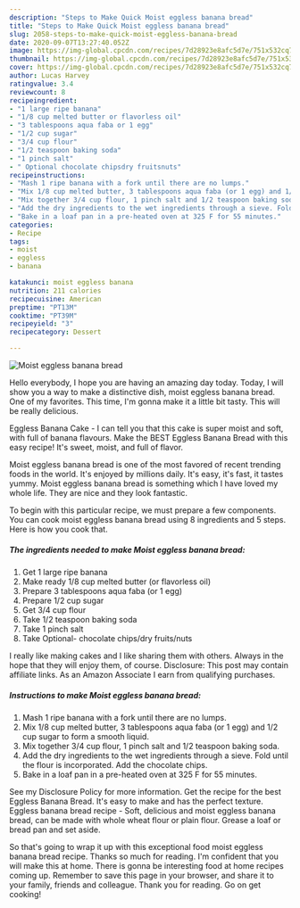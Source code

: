 ```yaml
---
description: "Steps to Make Quick Moist eggless banana bread"
title: "Steps to Make Quick Moist eggless banana bread"
slug: 2058-steps-to-make-quick-moist-eggless-banana-bread
date: 2020-09-07T13:27:40.052Z
image: https://img-global.cpcdn.com/recipes/7d28923e8afc5d7e/751x532cq70/moist-eggless-banana-bread-recipe-main-photo.jpg
thumbnail: https://img-global.cpcdn.com/recipes/7d28923e8afc5d7e/751x532cq70/moist-eggless-banana-bread-recipe-main-photo.jpg
cover: https://img-global.cpcdn.com/recipes/7d28923e8afc5d7e/751x532cq70/moist-eggless-banana-bread-recipe-main-photo.jpg
author: Lucas Harvey
ratingvalue: 3.4
reviewcount: 8
recipeingredient:
- "1 large ripe banana"
- "1/8 cup melted butter or flavorless oil"
- "3 tablespoons aqua faba or 1 egg"
- "1/2 cup sugar"
- "3/4 cup flour"
- "1/2 teaspoon baking soda"
- "1 pinch salt"
- " Optional chocolate chipsdry fruitsnuts"
recipeinstructions:
- "Mash 1 ripe banana with a fork until there are no lumps."
- "Mix 1/8 cup melted butter, 3 tablespoons aqua faba (or 1 egg) and 1/2 cup sugar to form a smooth liquid."
- "Mix together 3/4 cup flour, 1 pinch salt and 1/2 teaspoon baking soda."
- "Add the dry ingredients to the wet ingredients through a sieve. Fold until the flour is incorporated. Add the chocolate chips."
- "Bake in a loaf pan in a pre-heated oven at 325 F for 55 minutes."
categories:
- Recipe
tags:
- moist
- eggless
- banana

katakunci: moist eggless banana 
nutrition: 211 calories
recipecuisine: American
preptime: "PT13M"
cooktime: "PT39M"
recipeyield: "3"
recipecategory: Dessert

---
```



![Moist eggless banana bread](https://img-global.cpcdn.com/recipes/7d28923e8afc5d7e/751x532cq70/moist-eggless-banana-bread-recipe-main-photo.jpg)

Hello everybody, I hope you are having an amazing day today. Today, I will show you a way to make a distinctive dish, moist eggless banana bread. One of my favorites. This time, I'm gonna make it a little bit tasty. This will be really delicious.

Eggless Banana Cake - I can tell you that this cake is super moist and soft, with full of banana flavours. Make the BEST Eggless Banana Bread with this easy recipe! It&#39;s sweet, moist, and full of flavor.

Moist eggless banana bread is one of the most favored of recent trending foods in the world. It's enjoyed by millions daily. It's easy, it's fast, it tastes yummy. Moist eggless banana bread is something which I have loved my whole life. They are nice and they look fantastic.


To begin with this particular recipe, we must prepare a few components. You can cook moist eggless banana bread using 8 ingredients and 5 steps. Here is how you cook that.

<!--inarticleads1-->

##### The ingredients needed to make Moist eggless banana bread:

1. Get 1 large ripe banana
1. Make ready 1/8 cup melted butter (or flavorless oil)
1. Prepare 3 tablespoons aqua faba (or 1 egg)
1. Prepare 1/2 cup sugar
1. Get 3/4 cup flour
1. Take 1/2 teaspoon baking soda
1. Take 1 pinch salt
1. Take  Optional- chocolate chips/dry fruits/nuts


I really like making cakes and I like sharing them with others. Always in the hope that they will enjoy them, of course. Disclosure: This post may contain affiliate links. As an Amazon Associate I earn from qualifying purchases. 

<!--inarticleads2-->

##### Instructions to make Moist eggless banana bread:

1. Mash 1 ripe banana with a fork until there are no lumps.
1. Mix 1/8 cup melted butter, 3 tablespoons aqua faba (or 1 egg) and 1/2 cup sugar to form a smooth liquid.
1. Mix together 3/4 cup flour, 1 pinch salt and 1/2 teaspoon baking soda.
1. Add the dry ingredients to the wet ingredients through a sieve. Fold until the flour is incorporated. Add the chocolate chips.
1. Bake in a loaf pan in a pre-heated oven at 325 F for 55 minutes.


See my Disclosure Policy for more information. Get the recipe for the best Eggless Banana Bread. It&#39;s easy to make and has the perfect texture. Eggless banana bread recipe - Soft, delicious and moist eggless banana bread, can be made with whole wheat flour or plain flour. Grease a loaf or bread pan and set aside. 

So that's going to wrap it up with this exceptional food moist eggless banana bread recipe. Thanks so much for reading. I'm confident that you will make this at home. There is gonna be interesting food at home recipes coming up. Remember to save this page in your browser, and share it to your family, friends and colleague. Thank you for reading. Go on get cooking!

